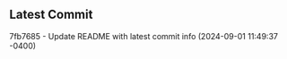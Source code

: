 
## Latest Commit
7fb7685 - Update README with latest commit info (2024-09-01 11:49:37 -0400) <Yunxi-Zhou>
